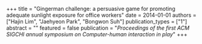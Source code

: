 +++
title = "Gingerman challenge: a persuasive game for promoting adequate sunlight exposure for office workers"
date = 2014-01-01
authors = ["Hajin Lim", "Jaehyeon Park", "Bongwon Suh"]
publication_types = ["1"]
abstract = ""
featured = false
publication = "*Proceedings of the first ACM SIGCHI annual symposium on Computer-human interaction in play*"
+++

